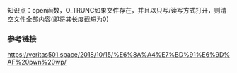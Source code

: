 知识点：open函数，O_TRUNC如果文件存在，并且以只写/读写方式打开，则清空文件全部内容(即将其长度截短为0)

### 参考链接

https://veritas501.space/2018/10/15/%E6%8A%A4%E7%BD%91%E6%9D%AF%20pwn%20wp/
